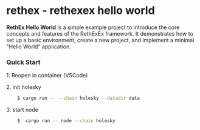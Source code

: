 # rethex - rethexex hello world

**RethEx Hello World** is a simple example project to introduce the core concepts and features of the RethExEx framework. It demonstrates how to set up a basic environment, create a new project, and implement a minimal "Hello World" application.

### Quick Start

1\. Reopen in container (VSCode)


2\. init holesky

```bash
    $ cargo run -- --chain holesky --datadir data
```

3\. start node

```bash
    $  cargo run -- node --chain holesky
```    

